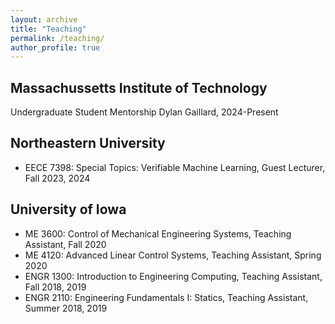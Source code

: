 ```yaml
---
layout: archive
title: "Teaching"
permalink: /teaching/
author_profile: true
---
```


Massachussetts Institute of Technology
------
Undergraduate Student Mentorship
Dylan Gaillard, 2024-Present

Northeastern University
------

- EECE 7398: Special Topics: Verifiable Machine Learning, Guest Lecturer, Fall 2023, 2024


University of Iowa
------

- ME 3600: Control of Mechanical Engineering Systems, Teaching Assistant, Fall 2020
- ME 4120: Advanced Linear Control Systems, Teaching Assistant, Spring 2020
- ENGR 1300: Introduction to Engineering Computing, Teaching Assistant, Fall 2018, 2019
- ENGR 2110: Engineering Fundamentals I: Statics, Teaching Assistant, Summer 2018, 2019